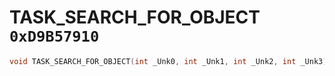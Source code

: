 # TASK_SEARCH_FOR_OBJECT `0xD9B57910`

```cpp
void TASK_SEARCH_FOR_OBJECT(int _Unk0, int _Unk1, int _Unk2, int _Unk3);
```